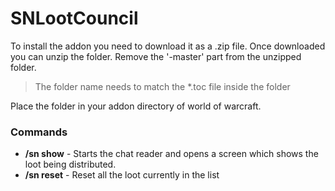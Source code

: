 # SNLootCouncil

To install the addon you need to download it as a .zip file.
Once downloaded you can unzip the folder.
Remove the '-master' part from the unzipped folder.

> The folder name needs to match the *.toc file inside the folder

Place the folder in your addon directory of world of warcraft.

### Commands

- **/sn show** - Starts the chat reader and opens a screen which shows the loot being distributed.
- **/sn reset** - Reset all the loot currently in the list
